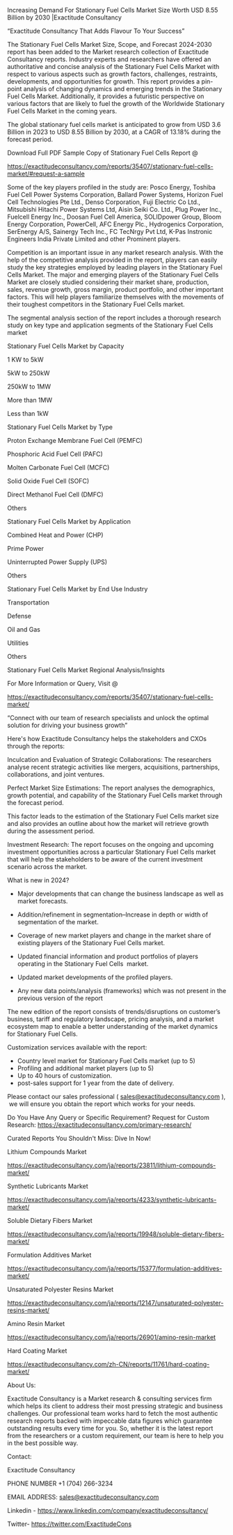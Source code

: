 Increasing Demand For Stationary Fuel Cells Market Size Worth USD 8.55 Billion by 2030 |Exactitude Consultancy

“Exactitude Consultancy That Adds Flavour To Your Success”

The Stationary Fuel Cells Market Size, Scope, and Forecast 2024-2030 report has been added to the Market research collection of Exactitude Consultancy reports. Industry experts and researchers have offered an authoritative and concise analysis of the Stationary Fuel Cells Market with respect to various aspects such as growth factors, challenges, restraints, developments, and opportunities for growth. This report provides a pin-point analysis of changing dynamics and emerging trends in the Stationary Fuel Cells Market. Additionally, it provides a futuristic perspective on various factors that are likely to fuel the growth of the Worldwide Stationary Fuel Cells Market in the coming years.

The global stationary fuel cells market is anticipated to grow from USD 3.6 Billion in 2023 to USD 8.55 Billion by 2030, at a CAGR of 13.18% during the forecast period.

Download Full PDF Sample Copy of Stationary Fuel Cells Report @

https://exactitudeconsultancy.com/reports/35407/stationary-fuel-cells-market/#request-a-sample

Some of the key players profiled in the study are: Posco Energy, Toshiba Fuel Cell Power Systems Corporation, Ballard Power Systems, Horizon Fuel Cell Technologies Pte Ltd., Denso Corporation, Fuji Electric Co Ltd., Mitsubishi Hitachi Power Systems Ltd, Aisin Seiki Co. Ltd., Plug Power Inc., Fuelcell Energy Inc., Doosan Fuel Cell America, SOLIDpower Group, Bloom Energy Corporation, PowerCell, AFC Energy Plc., Hydrogenics Corporation, SerEnergy A/S, Sainergy Tech Inc., FC TecNrgy Pvt Ltd, K-Pas Instronic Engineers India Private Limited and other Prominent players.

Competition is an important issue in any market research analysis. With the help of the competitive analysis provided in the report, players can easily study the key strategies employed by leading players in the Stationary Fuel Cells Market. The major and emerging players of the Stationary Fuel Cells Market are closely studied considering their market share, production, sales, revenue growth, gross margin, product portfolio, and other important factors. This will help players familiarize themselves with the movements of their toughest competitors in the Stationary Fuel Cells market.

The segmental analysis section of the report includes a thorough research study on key type and application segments of the Stationary Fuel Cells market

Stationary Fuel Cells Market by Capacity

1 KW to 5kW

5kW to 250kW

250kW to 1MW

More than 1MW

Less than 1kW

Stationary Fuel Cells Market by Type

Proton Exchange Membrane Fuel Cell (PEMFC)

Phosphoric Acid Fuel Cell (PAFC)

Molten Carbonate Fuel Cell (MCFC)

Solid Oxide Fuel Cell (SOFC)

Direct Methanol Fuel Cell (DMFC)

Others

Stationary Fuel Cells Market by Application

Combined Heat and Power (CHP)

Prime Power

Uninterrupted Power Supply (UPS)

Others

Stationary Fuel Cells Market by End Use Industry

Transportation

Defense

Oil and Gas

Utilities

Others

Stationary Fuel Cells Market Regional Analysis/Insights

For More Information or Query, Visit @

https://exactitudeconsultancy.com/reports/35407/stationary-fuel-cells-market/

“Connect with our team of research specialists and unlock the optimal solution for driving your business growth”

Here's how Exactitude Consultancy helps the stakeholders and CXOs through the reports:

Inculcation and Evaluation of Strategic Collaborations: The researchers analyse recent strategic activities like mergers, acquisitions, partnerships, collaborations, and joint ventures.

Perfect Market Size Estimations: The report analyses the demographics, growth potential, and capability of the Stationary Fuel Cells market through the forecast period.

This factor leads to the estimation of the Stationary Fuel Cells market size and also provides an outline about how the market will retrieve growth during the assessment period.

Investment Research: The report focuses on the ongoing and upcoming investment opportunities across a particular Stationary Fuel Cells market that will help the stakeholders to be aware of the current investment scenario across the market.

What is new in 2024?

- Major developments that can change the business landscape as well as market forecasts.

- Addition/refinement in segmentation–Increase in depth or width of segmentation of the market.

- Coverage of new market players and change in the market share of existing players of the Stationary Fuel Cells market.

- Updated financial information and product portfolios of players operating in the Stationary Fuel Cells  market.

- Updated market developments of the profiled players.

- Any new data points/analysis (frameworks) which was not present in the previous version of the report

The new edition of the report consists of trends/disruptions on customer’s business, tariff and regulatory landscape, pricing analysis, and a market ecosystem map to enable a better understanding of the market dynamics for Stationary Fuel Cells.

Customization services available with the report:

- Country level market for Stationary Fuel Cells market (up to 5)
- Profiling and additional market players (up to 5)
- Up to 40 hours of customization.
- post-sales support for 1 year from the date of delivery.

Please contact our sales professional ( sales@exactitudeconsultancy.com ),  we will ensure you obtain the report which works for your needs.

Do You Have Any Query or Specific Requirement? Request for Custom Research: https://exactitudeconsultancy.com/primary-research/

Curated Reports You Shouldn't Miss: Dive In Now!

Lithium Compounds Market

https://exactitudeconsultancy.com/ja/reports/23811/lithium-compounds-market/

Synthetic Lubricants Market

https://exactitudeconsultancy.com/ja/reports/4233/synthetic-lubricants-market/

Soluble Dietary Fibers Market

https://exactitudeconsultancy.com/ja/reports/19948/soluble-dietary-fibers-market/

Formulation Additives Market

https://exactitudeconsultancy.com/ja/reports/15377/formulation-additives-market/

Unsaturated Polyester Resins Market

https://exactitudeconsultancy.com/ja/reports/12147/unsaturated-polyester-resins-market/

Amino Resin Market

https://exactitudeconsultancy.com/ja/reports/26901/amino-resin-market

Hard Coating Market

https://exactitudeconsultancy.com/zh-CN/reports/11761/hard-coating-market/

About Us:

Exactitude Consultancy is a Market research & consulting services firm which helps its client to address their most pressing strategic and business challenges. Our professional team works hard to fetch the most authentic research reports backed with impeccable data figures which guarantee outstanding results every time for you. So, whether it is the latest report from the researchers or a custom requirement, our team is here to help you in the best possible way.

Contact:

Exactitude Consultancy

PHONE NUMBER +1 (704) 266-3234

EMAIL ADDRESS: sales@exactitudeconsultancy.com

Linkedin - https://www.linkedin.com/company/exactitudeconsultancy/

Twitter- https://twitter.com/ExactitudeCons
